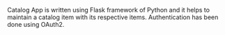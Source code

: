 Catalog App is written using Flask framework of Python and it helps to maintain a catalog item with its respective items.
Authentication has been done using OAuth2.
